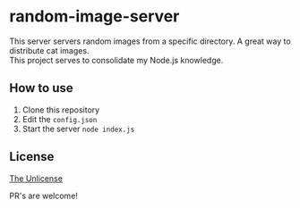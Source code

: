 # random-image-server
This server servers random images from a specific directory. A great way to distribute cat images.\
This project serves to consolidate my Node.js knowledge.

## How to use
1. Clone this repository
2. Edit the `config.json`
3. Start the server `node index.js`

## License
[The Unlicense](LICENSE)

PR's are welcome!
